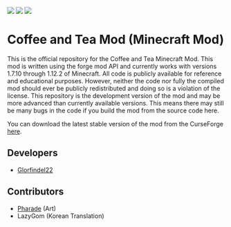![](http://cf.way2muchnoise.eu/full_267513_downloads.svg) ![](https://tokei.rs/b1/github/richardsprojects/richard-s-coffee-and-tea-mod?category=code) ![](https://tokei.rs/b1/github/richardsprojects/richard-s-coffee-and-tea-mod?category=files)
 
Coffee and Tea Mod (Minecraft Mod)
==============

This is the official repository for the Coffee and Tea Minecraft Mod. This mod is written using the forge mod API and currently works with versions 1.7.10 through 1.12.2 of Minecraft. All code is publicly available for reference and educational purposes. However, neither the code nor fully the compiled mod should ever be publicly redistributed and doing so is a violation of the license. This repository is the development version of the mod and may be more advanced than currently available versions. This means there may still be many bugs in the code if you build the mod from the source code here.  

You can download the latest stable version of the mod from the CurseForge <a href="https://www.curseforge.com/minecraft/mc-mods/richards-coffee-tea-mod">here</a>.

Developers
--------------
- [Glorfindel22](http://www.minecraftforum.net/members/Glorfindel22)

Contributors
--------------
- [Pharade](http://www.minecraftforum.net/members/Pharade) (Art)
- LazyGom (Korean Translation)
